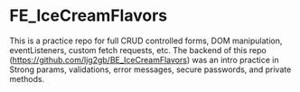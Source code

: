 # FE_IceCreamFlavors

This is a practice repo for full CRUD controlled forms, DOM manipulation, eventListeners, custom fetch requests, etc. The backend of this repo (https://github.com/ljg2gb/BE_IceCreamFlavors) was an intro practice in Strong params, validations, error messages, secure passwords, and private methods.
